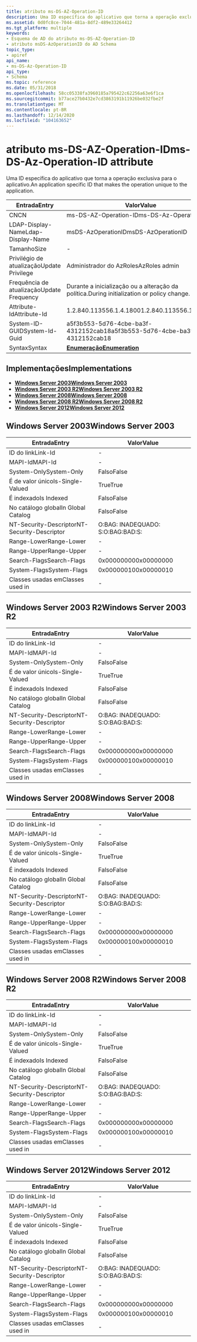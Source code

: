 ```yaml
---
title: atributo ms-DS-AZ-Operation-ID
description: Uma ID específica do aplicativo que torna a operação exclusiva para o aplicativo.
ms.assetid: 0d0fc8ce-7044-481a-8df2-489e33264412
ms.tgt_platform: multiple
keywords:
- Esquema de AD do atributo ms-DS-AZ-Operation-ID
- atributo msDS-AzOperationID do AD Schema
topic_type:
- apiref
api_name:
- ms-DS-Az-Operation-ID
api_type:
- Schema
ms.topic: reference
ms.date: 05/31/2018
ms.openlocfilehash: 58cc05338fa3960185a795422c62256a63e6f1ca
ms.sourcegitcommit: b77ace27b0432e7cd3863191b11926be032fbe2f
ms.translationtype: MT
ms.contentlocale: pt-BR
ms.lasthandoff: 12/14/2020
ms.locfileid: "104163652"
---
```

# <a name="ms-ds-az-operation-id-attribute"></a><span data-ttu-id="fab49-105">atributo ms-DS-AZ-Operation-ID</span><span class="sxs-lookup"><span data-stu-id="fab49-105">ms-DS-Az-Operation-ID attribute</span></span>

<span data-ttu-id="fab49-106">Uma ID específica do aplicativo que torna a operação exclusiva para o aplicativo.</span><span class="sxs-lookup"><span data-stu-id="fab49-106">An application specific ID that makes the operation unique to the application.</span></span>



| <span data-ttu-id="fab49-107">Entrada</span><span class="sxs-lookup"><span data-stu-id="fab49-107">Entry</span></span> | <span data-ttu-id="fab49-108">Valor</span><span class="sxs-lookup"><span data-stu-id="fab49-108">Value</span></span> |
|-------------------|-----------------------------------------|
| <span data-ttu-id="fab49-109">CN</span><span class="sxs-lookup"><span data-stu-id="fab49-109">CN</span></span>                | <span data-ttu-id="fab49-110">ms-DS-AZ-Operation-ID</span><span class="sxs-lookup"><span data-stu-id="fab49-110">ms-DS-Az-Operation-ID</span></span>                   |
| <span data-ttu-id="fab49-111">LDAP-Display-Name</span><span class="sxs-lookup"><span data-stu-id="fab49-111">Ldap-Display-Name</span></span> | <span data-ttu-id="fab49-112">msDS-AzOperationID</span><span class="sxs-lookup"><span data-stu-id="fab49-112">msDS-AzOperationID</span></span>                      |
| <span data-ttu-id="fab49-113">Tamanho</span><span class="sxs-lookup"><span data-stu-id="fab49-113">Size</span></span>              | \-                                      |
| <span data-ttu-id="fab49-114">Privilégio de atualização</span><span class="sxs-lookup"><span data-stu-id="fab49-114">Update Privilege</span></span>  | <span data-ttu-id="fab49-115">Administrador do AzRoles</span><span class="sxs-lookup"><span data-stu-id="fab49-115">AzRoles admin</span></span>                           |
| <span data-ttu-id="fab49-116">Frequência de atualização</span><span class="sxs-lookup"><span data-stu-id="fab49-116">Update Frequency</span></span>  | <span data-ttu-id="fab49-117">Durante a inicialização ou a alteração da política.</span><span class="sxs-lookup"><span data-stu-id="fab49-117">During initialization or policy change.</span></span> |
| <span data-ttu-id="fab49-118">Attribute-Id</span><span class="sxs-lookup"><span data-stu-id="fab49-118">Attribute-Id</span></span>      | <span data-ttu-id="fab49-119">1.2.840.113556.1.4.1800</span><span class="sxs-lookup"><span data-stu-id="fab49-119">1.2.840.113556.1.4.1800</span></span>                 |
| <span data-ttu-id="fab49-120">System-ID-GUID</span><span class="sxs-lookup"><span data-stu-id="fab49-120">System-Id-Guid</span></span>    | <span data-ttu-id="fab49-121">a5f3b553-5d76-4cbe-ba3f-4312152cab18</span><span class="sxs-lookup"><span data-stu-id="fab49-121">a5f3b553-5d76-4cbe-ba3f-4312152cab18</span></span>    |
| <span data-ttu-id="fab49-122">Syntax</span><span class="sxs-lookup"><span data-stu-id="fab49-122">Syntax</span></span>            | [<span data-ttu-id="fab49-123">**Enumeração**</span><span class="sxs-lookup"><span data-stu-id="fab49-123">**Enumeration**</span></span>](s-enumeration.md)    |



## <a name="implementations"></a><span data-ttu-id="fab49-124">Implementações</span><span class="sxs-lookup"><span data-stu-id="fab49-124">Implementations</span></span>

-   [<span data-ttu-id="fab49-125">**Windows Server 2003**</span><span class="sxs-lookup"><span data-stu-id="fab49-125">**Windows Server 2003**</span></span>](#windows-server-2003)
-   [<span data-ttu-id="fab49-126">**Windows Server 2003 R2**</span><span class="sxs-lookup"><span data-stu-id="fab49-126">**Windows Server 2003 R2**</span></span>](#windows-server-2003-r2)
-   [<span data-ttu-id="fab49-127">**Windows Server 2008**</span><span class="sxs-lookup"><span data-stu-id="fab49-127">**Windows Server 2008**</span></span>](#windows-server-2008)
-   [<span data-ttu-id="fab49-128">**Windows Server 2008 R2**</span><span class="sxs-lookup"><span data-stu-id="fab49-128">**Windows Server 2008 R2**</span></span>](#windows-server-2008-r2)
-   [<span data-ttu-id="fab49-129">**Windows Server 2012**</span><span class="sxs-lookup"><span data-stu-id="fab49-129">**Windows Server 2012**</span></span>](#windows-server-2012)

## <a name="windows-server-2003"></a><span data-ttu-id="fab49-130">Windows Server 2003</span><span class="sxs-lookup"><span data-stu-id="fab49-130">Windows Server 2003</span></span>



| <span data-ttu-id="fab49-131">Entrada</span><span class="sxs-lookup"><span data-stu-id="fab49-131">Entry</span></span> | <span data-ttu-id="fab49-132">Valor</span><span class="sxs-lookup"><span data-stu-id="fab49-132">Value</span></span> |
|------------------------|--------------|
| <span data-ttu-id="fab49-133">ID do link</span><span class="sxs-lookup"><span data-stu-id="fab49-133">Link-Id</span></span>                | \-           |
| <span data-ttu-id="fab49-134">MAPI-Id</span><span class="sxs-lookup"><span data-stu-id="fab49-134">MAPI-Id</span></span>                | \-           |
| <span data-ttu-id="fab49-135">System-Only</span><span class="sxs-lookup"><span data-stu-id="fab49-135">System-Only</span></span>            | <span data-ttu-id="fab49-136">Falso</span><span class="sxs-lookup"><span data-stu-id="fab49-136">False</span></span>        |
| <span data-ttu-id="fab49-137">É de valor único</span><span class="sxs-lookup"><span data-stu-id="fab49-137">Is-Single-Valued</span></span>       | <span data-ttu-id="fab49-138">True</span><span class="sxs-lookup"><span data-stu-id="fab49-138">True</span></span>         |
| <span data-ttu-id="fab49-139">É indexado</span><span class="sxs-lookup"><span data-stu-id="fab49-139">Is Indexed</span></span>             | <span data-ttu-id="fab49-140">Falso</span><span class="sxs-lookup"><span data-stu-id="fab49-140">False</span></span>        |
| <span data-ttu-id="fab49-141">No catálogo global</span><span class="sxs-lookup"><span data-stu-id="fab49-141">In Global Catalog</span></span>      | <span data-ttu-id="fab49-142">Falso</span><span class="sxs-lookup"><span data-stu-id="fab49-142">False</span></span>        |
| <span data-ttu-id="fab49-143">NT-Security-Descriptor</span><span class="sxs-lookup"><span data-stu-id="fab49-143">NT-Security-Descriptor</span></span> | <span data-ttu-id="fab49-144">O:BAG: INADEQUADO: S:</span><span class="sxs-lookup"><span data-stu-id="fab49-144">O:BAG:BAD:S:</span></span> |
| <span data-ttu-id="fab49-145">Range-Lower</span><span class="sxs-lookup"><span data-stu-id="fab49-145">Range-Lower</span></span>            | \-           |
| <span data-ttu-id="fab49-146">Range-Upper</span><span class="sxs-lookup"><span data-stu-id="fab49-146">Range-Upper</span></span>            | \-           |
| <span data-ttu-id="fab49-147">Search-Flags</span><span class="sxs-lookup"><span data-stu-id="fab49-147">Search-Flags</span></span>           | <span data-ttu-id="fab49-148">0x00000000</span><span class="sxs-lookup"><span data-stu-id="fab49-148">0x00000000</span></span>   |
| <span data-ttu-id="fab49-149">System-Flags</span><span class="sxs-lookup"><span data-stu-id="fab49-149">System-Flags</span></span>           | <span data-ttu-id="fab49-150">0x00000010</span><span class="sxs-lookup"><span data-stu-id="fab49-150">0x00000010</span></span>   |
| <span data-ttu-id="fab49-151">Classes usadas em</span><span class="sxs-lookup"><span data-stu-id="fab49-151">Classes used in</span></span>        | \-           |



## <a name="windows-server-2003-r2"></a><span data-ttu-id="fab49-152">Windows Server 2003 R2</span><span class="sxs-lookup"><span data-stu-id="fab49-152">Windows Server 2003 R2</span></span>



| <span data-ttu-id="fab49-153">Entrada</span><span class="sxs-lookup"><span data-stu-id="fab49-153">Entry</span></span> | <span data-ttu-id="fab49-154">Valor</span><span class="sxs-lookup"><span data-stu-id="fab49-154">Value</span></span> |
|------------------------|--------------|
| <span data-ttu-id="fab49-155">ID do link</span><span class="sxs-lookup"><span data-stu-id="fab49-155">Link-Id</span></span>                | \-           |
| <span data-ttu-id="fab49-156">MAPI-Id</span><span class="sxs-lookup"><span data-stu-id="fab49-156">MAPI-Id</span></span>                | \-           |
| <span data-ttu-id="fab49-157">System-Only</span><span class="sxs-lookup"><span data-stu-id="fab49-157">System-Only</span></span>            | <span data-ttu-id="fab49-158">Falso</span><span class="sxs-lookup"><span data-stu-id="fab49-158">False</span></span>        |
| <span data-ttu-id="fab49-159">É de valor único</span><span class="sxs-lookup"><span data-stu-id="fab49-159">Is-Single-Valued</span></span>       | <span data-ttu-id="fab49-160">True</span><span class="sxs-lookup"><span data-stu-id="fab49-160">True</span></span>         |
| <span data-ttu-id="fab49-161">É indexado</span><span class="sxs-lookup"><span data-stu-id="fab49-161">Is Indexed</span></span>             | <span data-ttu-id="fab49-162">Falso</span><span class="sxs-lookup"><span data-stu-id="fab49-162">False</span></span>        |
| <span data-ttu-id="fab49-163">No catálogo global</span><span class="sxs-lookup"><span data-stu-id="fab49-163">In Global Catalog</span></span>      | <span data-ttu-id="fab49-164">Falso</span><span class="sxs-lookup"><span data-stu-id="fab49-164">False</span></span>        |
| <span data-ttu-id="fab49-165">NT-Security-Descriptor</span><span class="sxs-lookup"><span data-stu-id="fab49-165">NT-Security-Descriptor</span></span> | <span data-ttu-id="fab49-166">O:BAG: INADEQUADO: S:</span><span class="sxs-lookup"><span data-stu-id="fab49-166">O:BAG:BAD:S:</span></span> |
| <span data-ttu-id="fab49-167">Range-Lower</span><span class="sxs-lookup"><span data-stu-id="fab49-167">Range-Lower</span></span>            | \-           |
| <span data-ttu-id="fab49-168">Range-Upper</span><span class="sxs-lookup"><span data-stu-id="fab49-168">Range-Upper</span></span>            | \-           |
| <span data-ttu-id="fab49-169">Search-Flags</span><span class="sxs-lookup"><span data-stu-id="fab49-169">Search-Flags</span></span>           | <span data-ttu-id="fab49-170">0x00000000</span><span class="sxs-lookup"><span data-stu-id="fab49-170">0x00000000</span></span>   |
| <span data-ttu-id="fab49-171">System-Flags</span><span class="sxs-lookup"><span data-stu-id="fab49-171">System-Flags</span></span>           | <span data-ttu-id="fab49-172">0x00000010</span><span class="sxs-lookup"><span data-stu-id="fab49-172">0x00000010</span></span>   |
| <span data-ttu-id="fab49-173">Classes usadas em</span><span class="sxs-lookup"><span data-stu-id="fab49-173">Classes used in</span></span>        | \-           |



## <a name="windows-server-2008"></a><span data-ttu-id="fab49-174">Windows Server 2008</span><span class="sxs-lookup"><span data-stu-id="fab49-174">Windows Server 2008</span></span>



| <span data-ttu-id="fab49-175">Entrada</span><span class="sxs-lookup"><span data-stu-id="fab49-175">Entry</span></span> | <span data-ttu-id="fab49-176">Valor</span><span class="sxs-lookup"><span data-stu-id="fab49-176">Value</span></span> |
|------------------------|--------------|
| <span data-ttu-id="fab49-177">ID do link</span><span class="sxs-lookup"><span data-stu-id="fab49-177">Link-Id</span></span>                | \-           |
| <span data-ttu-id="fab49-178">MAPI-Id</span><span class="sxs-lookup"><span data-stu-id="fab49-178">MAPI-Id</span></span>                | \-           |
| <span data-ttu-id="fab49-179">System-Only</span><span class="sxs-lookup"><span data-stu-id="fab49-179">System-Only</span></span>            | <span data-ttu-id="fab49-180">Falso</span><span class="sxs-lookup"><span data-stu-id="fab49-180">False</span></span>        |
| <span data-ttu-id="fab49-181">É de valor único</span><span class="sxs-lookup"><span data-stu-id="fab49-181">Is-Single-Valued</span></span>       | <span data-ttu-id="fab49-182">True</span><span class="sxs-lookup"><span data-stu-id="fab49-182">True</span></span>         |
| <span data-ttu-id="fab49-183">É indexado</span><span class="sxs-lookup"><span data-stu-id="fab49-183">Is Indexed</span></span>             | <span data-ttu-id="fab49-184">Falso</span><span class="sxs-lookup"><span data-stu-id="fab49-184">False</span></span>        |
| <span data-ttu-id="fab49-185">No catálogo global</span><span class="sxs-lookup"><span data-stu-id="fab49-185">In Global Catalog</span></span>      | <span data-ttu-id="fab49-186">Falso</span><span class="sxs-lookup"><span data-stu-id="fab49-186">False</span></span>        |
| <span data-ttu-id="fab49-187">NT-Security-Descriptor</span><span class="sxs-lookup"><span data-stu-id="fab49-187">NT-Security-Descriptor</span></span> | <span data-ttu-id="fab49-188">O:BAG: INADEQUADO: S:</span><span class="sxs-lookup"><span data-stu-id="fab49-188">O:BAG:BAD:S:</span></span> |
| <span data-ttu-id="fab49-189">Range-Lower</span><span class="sxs-lookup"><span data-stu-id="fab49-189">Range-Lower</span></span>            | \-           |
| <span data-ttu-id="fab49-190">Range-Upper</span><span class="sxs-lookup"><span data-stu-id="fab49-190">Range-Upper</span></span>            | \-           |
| <span data-ttu-id="fab49-191">Search-Flags</span><span class="sxs-lookup"><span data-stu-id="fab49-191">Search-Flags</span></span>           | <span data-ttu-id="fab49-192">0x00000000</span><span class="sxs-lookup"><span data-stu-id="fab49-192">0x00000000</span></span>   |
| <span data-ttu-id="fab49-193">System-Flags</span><span class="sxs-lookup"><span data-stu-id="fab49-193">System-Flags</span></span>           | <span data-ttu-id="fab49-194">0x00000010</span><span class="sxs-lookup"><span data-stu-id="fab49-194">0x00000010</span></span>   |
| <span data-ttu-id="fab49-195">Classes usadas em</span><span class="sxs-lookup"><span data-stu-id="fab49-195">Classes used in</span></span>        | \-           |



## <a name="windows-server-2008-r2"></a><span data-ttu-id="fab49-196">Windows Server 2008 R2</span><span class="sxs-lookup"><span data-stu-id="fab49-196">Windows Server 2008 R2</span></span>



| <span data-ttu-id="fab49-197">Entrada</span><span class="sxs-lookup"><span data-stu-id="fab49-197">Entry</span></span> | <span data-ttu-id="fab49-198">Valor</span><span class="sxs-lookup"><span data-stu-id="fab49-198">Value</span></span> |
|------------------------|--------------|
| <span data-ttu-id="fab49-199">ID do link</span><span class="sxs-lookup"><span data-stu-id="fab49-199">Link-Id</span></span>                | \-           |
| <span data-ttu-id="fab49-200">MAPI-Id</span><span class="sxs-lookup"><span data-stu-id="fab49-200">MAPI-Id</span></span>                | \-           |
| <span data-ttu-id="fab49-201">System-Only</span><span class="sxs-lookup"><span data-stu-id="fab49-201">System-Only</span></span>            | <span data-ttu-id="fab49-202">Falso</span><span class="sxs-lookup"><span data-stu-id="fab49-202">False</span></span>        |
| <span data-ttu-id="fab49-203">É de valor único</span><span class="sxs-lookup"><span data-stu-id="fab49-203">Is-Single-Valued</span></span>       | <span data-ttu-id="fab49-204">True</span><span class="sxs-lookup"><span data-stu-id="fab49-204">True</span></span>         |
| <span data-ttu-id="fab49-205">É indexado</span><span class="sxs-lookup"><span data-stu-id="fab49-205">Is Indexed</span></span>             | <span data-ttu-id="fab49-206">Falso</span><span class="sxs-lookup"><span data-stu-id="fab49-206">False</span></span>        |
| <span data-ttu-id="fab49-207">No catálogo global</span><span class="sxs-lookup"><span data-stu-id="fab49-207">In Global Catalog</span></span>      | <span data-ttu-id="fab49-208">Falso</span><span class="sxs-lookup"><span data-stu-id="fab49-208">False</span></span>        |
| <span data-ttu-id="fab49-209">NT-Security-Descriptor</span><span class="sxs-lookup"><span data-stu-id="fab49-209">NT-Security-Descriptor</span></span> | <span data-ttu-id="fab49-210">O:BAG: INADEQUADO: S:</span><span class="sxs-lookup"><span data-stu-id="fab49-210">O:BAG:BAD:S:</span></span> |
| <span data-ttu-id="fab49-211">Range-Lower</span><span class="sxs-lookup"><span data-stu-id="fab49-211">Range-Lower</span></span>            | \-           |
| <span data-ttu-id="fab49-212">Range-Upper</span><span class="sxs-lookup"><span data-stu-id="fab49-212">Range-Upper</span></span>            | \-           |
| <span data-ttu-id="fab49-213">Search-Flags</span><span class="sxs-lookup"><span data-stu-id="fab49-213">Search-Flags</span></span>           | <span data-ttu-id="fab49-214">0x00000000</span><span class="sxs-lookup"><span data-stu-id="fab49-214">0x00000000</span></span>   |
| <span data-ttu-id="fab49-215">System-Flags</span><span class="sxs-lookup"><span data-stu-id="fab49-215">System-Flags</span></span>           | <span data-ttu-id="fab49-216">0x00000010</span><span class="sxs-lookup"><span data-stu-id="fab49-216">0x00000010</span></span>   |
| <span data-ttu-id="fab49-217">Classes usadas em</span><span class="sxs-lookup"><span data-stu-id="fab49-217">Classes used in</span></span>        | \-           |



## <a name="windows-server-2012"></a><span data-ttu-id="fab49-218">Windows Server 2012</span><span class="sxs-lookup"><span data-stu-id="fab49-218">Windows Server 2012</span></span>



| <span data-ttu-id="fab49-219">Entrada</span><span class="sxs-lookup"><span data-stu-id="fab49-219">Entry</span></span> | <span data-ttu-id="fab49-220">Valor</span><span class="sxs-lookup"><span data-stu-id="fab49-220">Value</span></span> |
|------------------------|--------------|
| <span data-ttu-id="fab49-221">ID do link</span><span class="sxs-lookup"><span data-stu-id="fab49-221">Link-Id</span></span>                | \-           |
| <span data-ttu-id="fab49-222">MAPI-Id</span><span class="sxs-lookup"><span data-stu-id="fab49-222">MAPI-Id</span></span>                | \-           |
| <span data-ttu-id="fab49-223">System-Only</span><span class="sxs-lookup"><span data-stu-id="fab49-223">System-Only</span></span>            | <span data-ttu-id="fab49-224">Falso</span><span class="sxs-lookup"><span data-stu-id="fab49-224">False</span></span>        |
| <span data-ttu-id="fab49-225">É de valor único</span><span class="sxs-lookup"><span data-stu-id="fab49-225">Is-Single-Valued</span></span>       | <span data-ttu-id="fab49-226">True</span><span class="sxs-lookup"><span data-stu-id="fab49-226">True</span></span>         |
| <span data-ttu-id="fab49-227">É indexado</span><span class="sxs-lookup"><span data-stu-id="fab49-227">Is Indexed</span></span>             | <span data-ttu-id="fab49-228">Falso</span><span class="sxs-lookup"><span data-stu-id="fab49-228">False</span></span>        |
| <span data-ttu-id="fab49-229">No catálogo global</span><span class="sxs-lookup"><span data-stu-id="fab49-229">In Global Catalog</span></span>      | <span data-ttu-id="fab49-230">Falso</span><span class="sxs-lookup"><span data-stu-id="fab49-230">False</span></span>        |
| <span data-ttu-id="fab49-231">NT-Security-Descriptor</span><span class="sxs-lookup"><span data-stu-id="fab49-231">NT-Security-Descriptor</span></span> | <span data-ttu-id="fab49-232">O:BAG: INADEQUADO: S:</span><span class="sxs-lookup"><span data-stu-id="fab49-232">O:BAG:BAD:S:</span></span> |
| <span data-ttu-id="fab49-233">Range-Lower</span><span class="sxs-lookup"><span data-stu-id="fab49-233">Range-Lower</span></span>            | \-           |
| <span data-ttu-id="fab49-234">Range-Upper</span><span class="sxs-lookup"><span data-stu-id="fab49-234">Range-Upper</span></span>            | \-           |
| <span data-ttu-id="fab49-235">Search-Flags</span><span class="sxs-lookup"><span data-stu-id="fab49-235">Search-Flags</span></span>           | <span data-ttu-id="fab49-236">0x00000000</span><span class="sxs-lookup"><span data-stu-id="fab49-236">0x00000000</span></span>   |
| <span data-ttu-id="fab49-237">System-Flags</span><span class="sxs-lookup"><span data-stu-id="fab49-237">System-Flags</span></span>           | <span data-ttu-id="fab49-238">0x00000010</span><span class="sxs-lookup"><span data-stu-id="fab49-238">0x00000010</span></span>   |
| <span data-ttu-id="fab49-239">Classes usadas em</span><span class="sxs-lookup"><span data-stu-id="fab49-239">Classes used in</span></span>        | \-           |



 

 




